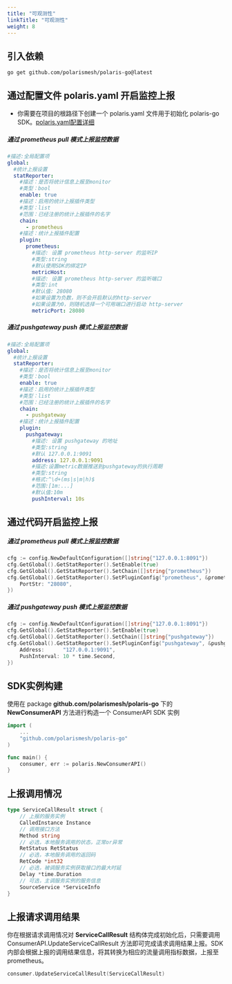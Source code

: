 ```yaml
---
title: "可观测性"
linkTitle: "可观测性"
weight: 8
---
```


## 引入依赖

```
go get github.com/polarismesh/polaris-go@latest
```

## 通过配置文件 polaris.yaml 开启监控上报

- 你需要在项目的根路径下创建一个 polaris.yaml 文件用于初始化 polaris-go SDK。[polaris.yaml配置详细](https://github.com/polarismesh/polaris-go/blob/main/polaris.yaml)

##### 通过 prometheus pull 模式上报监控数据

```yaml
#描述:全局配置项
global:
  #统计上报设置
  statReporter:
    #描述：是否将统计信息上报至monitor
    #类型：bool
    enable: true
    #描述：启用的统计上报插件类型
    #类型：list
    #范围：已经注册的统计上报插件的名字
    chain:
      - prometheus
    #描述：统计上报插件配置
    plugin:
      prometheus:
        #描述: 设置 prometheus http-server 的监听IP
        #类型:string
        #默认使用SDK的绑定IP
        metricHost: 
        #描述: 设置 prometheus http-server 的监听端口
        #类型:int
        #默认值: 28080
        #如果设置为负数，则不会开启默认的http-server
        #如果设置为0，则随机选择一个可用端口进行启动 http-server
        metricPort: 28080
```

##### 通过 pushgateway push 模式上报监控数据

```yaml
#描述:全局配置项
global:
  #统计上报设置
  statReporter:
    #描述：是否将统计信息上报至monitor
    #类型：bool
    enable: true
    #描述：启用的统计上报插件类型
    #类型：list
    #范围：已经注册的统计上报插件的名字
    chain:
      - pushgateway
    #描述：统计上报插件配置
    plugin:
      pushgateway:
        #描述: 设置 pushgateway 的地址
        #类型:string
        #默认 127.0.0.1:9091
        address: 127.0.0.1:9091
        #描述:设置metric数据推送到pushgateway的执行周期
        #类型:string
        #格式:^\d+(ms|s|m|h)$
        #范围:[1m:...]
        #默认值:10m
        pushInterval: 10s
```

## 通过代码开启监控上报

##### 通过 prometheus pull 模式上报监控数据

```go
cfg := config.NewDefaultConfiguration([]string{"127.0.0.1:8091"})
cfg.GetGlobal().GetStatReporter().SetEnable(true)
cfg.GetGlobal().GetStatReporter().SetChain([]string{"prometheus"})
cfg.GetGlobal().GetStatReporter().SetPluginConfig("prometheus", &prometheus.Config{
	PortStr: "28080",
})
```

##### 通过 pushgateway push 模式上报监控数据

```go
cfg := config.NewDefaultConfiguration([]string{"127.0.0.1:8091"})
cfg.GetGlobal().GetStatReporter().SetEnable(true)
cfg.GetGlobal().GetStatReporter().SetChain([]string{"pushgateway"})
cfg.GetGlobal().GetStatReporter().SetPluginConfig("pushgateway", &pushgateway.Config{
	Address:      "127.0.0.1:9091",
	PushInterval: 10 * time.Second,
})
```

## SDK实例构建

使用在 package **github.com/polarismesh/polaris-go** 下的 **NewConsumerAPI** 方法进行构造一个 ConsumerAPI SDK 实例

```go
import (
    ...
	"github.com/polarismesh/polaris-go"
)

func main() {
    consumer, err := polaris.NewConsumerAPI()
}
```

## 上报调用情况

```go
type ServiceCallResult struct {
	// 上报的服务实例
	CalledInstance Instance
	// 调用接口方法
	Method string
	// 必选，本地服务调用的状态，正常or异常
	RetStatus RetStatus
	// 必选，本地服务调用的返回码
	RetCode *int32
	// 必选，被调服务实例获取接口的最大时延
	Delay *time.Duration
	// 可选，主调服务实例的服务信息
	SourceService *ServiceInfo
}
```

## 上报请求调用结果

你在根据请求调用情况对 **ServiceCallResult** 结构体完成初始化后，只需要调用 ConsumerAPI.UpdateServiceCallResult 方法即可完成请求调用结果上报。SDK 内部会根据上报的调用结果信息，将其转换为相应的流量调用指标数据，上报至 prometheus。

```go
consumer.UpdateServiceCallResult(ServiceCallResult)
```


